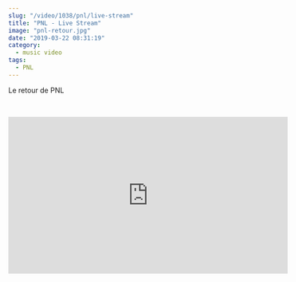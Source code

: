 ```yaml
--- 
slug: "/video/1038/pnl/live-stream"
title: "PNL - Live Stream"
image: "pnl-retour.jpg"
date: "2019-03-22 08:31:19"
category:
  - music video
tags:
  - PNL
---
```

<p>Le retour de PNL</p><br/><p><iframe width="560" height="315" src="https://www.youtube.com/embed/TSf5yqGh8Ns" frameborder="0" allow="accelerometer; autoplay; encrypted-media; gyroscope; picture-in-picture" allowfullscreen></iframe></p>